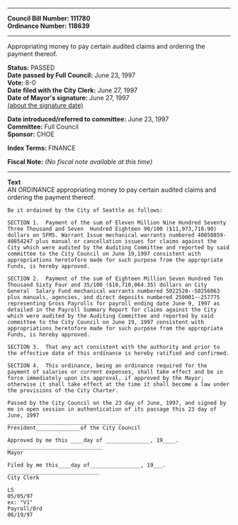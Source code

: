 * * * * *  
  
**Council Bill Number: [](#h0)[](#h2)111780**   
**Ordinance Number: 118639**  
  
* * * * *  
  
Appropriating money to pay certain audited claims and ordering the payment thereof.  
  
**Status:** PASSED   
**Date passed by Full Council:** June 23, 1997   
**Vote:** 8-0   
**Date filed with the City Clerk:** June 27, 1997   
**Date of Mayor's signature:** June 27, 1997   
[(about the signature date)](/~public/approvaldate.htm)   
  
  
**Date introduced/referred to committee:** June 23, 1997   
**Committee:** Full Council   
**Sponsor:** CHOE   
  
**Index Terms:** FINANCE  
  
**Fiscal Note:** *(No fiscal note available at this time)*  
  
* * * * *  
  
**Text**  
    AN ORDINANCE appropriating money to pay certain audited claims and  
    ordering the payment thereof.  
  
    Be it ordained by the City of Seattle as follows:  
  
    SECTION 1.  Payment of the sum of Eleven Million Nine Hundred Seventy  
    Three Thousand and Seven  Hundred Eighteen 90/100 ($11,973,718.90)  
    dollars on SFMS. Warrant Issue mechanical warrants numbered 40850859-  
    40854247 plus manual or cancellation issues for claims against the  
    City which were audited by the Auditing Committee and reported by said  
    committee to the City Council on June 19,1997 consistent with  
    appropriations heretofore made for such purpose from the appropriate  
    Funds, is hereby approved.  
  
    SECTION 2.  Payment of the sum of Eighteen Million Seven Hundred Ten  
    Thousand Sixty Four and 35/100 ($18,710,064.35) dollars on City  
    General  Salary Fund mechanical warrants numbered 5022520--50256063  
    plus manuals, agencies, and direct deposits numbered 250001--257775  
    representing Gross Payrolls for payroll ending date June 9, 1997 as  
    detailed in the Payroll Summary Report for claims against the City  
    which were audited by the Auditing Committee and reported by said  
    committee to the City Council on June 19, 1997 consistent with  
    appropriations heretofore made for such purpose from the appropriate  
    Funds, is hereby approved.  
  
    SECTION 3.  That any act consistent with the authority and prior to  
    the effective date of this ordinance is hereby ratified and confirmed.  
  
    SECTION 4.  This ordinance, being an ordinance required for the  
    payment of salaries or current expenses, shall take effect and be in  
    force immediately upon its approval, if approved by the Mayor;  
    otherwise it shall take effect at the time it shall become a law under  
    the provisions of the City Charter.  
  
    Passed by the City Council on the 23 day of June, 1997, and signed by  
    me in open session in authentication of its passage this 23 day of  
    June, 1997  
    ____________________________________  
    President______________of the City Council  
  
    Approved by me this ____day of ______________, 19____.  
    ______________________________  
    Mayor  
  
    Filed by me this____day of________________, 19___.  
    _____________________________  
    City Clerk  
  
    LS  
    05/05/97  
    ex: "V1"  
    Payroll/0rd  
    06/19/97  
